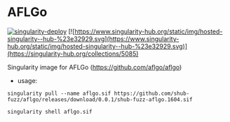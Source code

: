 # AFLGo

[![singularity-deploy](https://github.com/shub-fuzz/aflgo/actions/workflows/builder.yml/badge.svg?branch=main)](https://github.com/shub-fuzz/aflgo/actions/workflows/builder.yml)
[![https://www.singularity-hub.org/static/img/hosted-singularity--hub-%23e32929.svg](https://www.singularity-hub.org/static/img/hosted-singularity--hub-%23e32929.svg)](https://singularity-hub.org/collections/5085)

Singularity image for AFLGo (https://github.com/aflgo/aflgo)

- usage:

```
singularity pull --name aflgo.sif https://github.com/shub-fuzz/aflgo/releases/download/0.0.1/shub-fuzz-aflgo.1604.sif

singularity shell aflgo.sif
```
